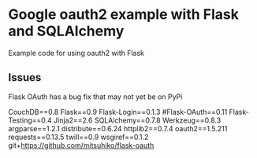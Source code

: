 # Google oauth2 example with Flask and SQLAlchemy

  Example code for using oauth2 with Flask

## Issues

Flask OAuth has a bug fix that may not yet be on PyPi

CouchDB==0.8
Flask==0.9
Flask-Login==0.1.3
#Flask-OAuth==0.11
Flask-Testing==0.4
Jinja2==2.6
SQLAlchemy==0.7.8
Werkzeug==0.8.3
argparse==1.2.1
distribute==0.6.24
httplib2==0.7.4
oauth2==1.5.211
requests==0.13.5
twill==0.9
wsgiref==0.1.2
git+https://github.com/mitsuhiko/flask-oauth
